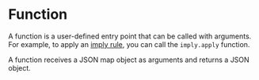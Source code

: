 # Function

A function is a user-defined entry point that can be called with arguments. For example, to apply an [imply rule](./imply), you can call the `imply.apply` function.

A function receives a JSON map object as arguments and returns a JSON object.
